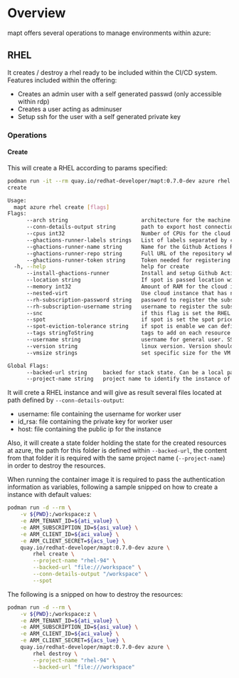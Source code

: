 # Overview

mapt offers several operations to manage environments within azure:

## RHEL

It creates / destroy a rhel ready to be included within the CI/CD system. Features included within the offering:

* Creates an admin user with a self generated passwd (only accessible within rdp)
* Creates a user acting as adminuser
* Setup ssh for the user with a self generated private key

### Operations

#### Create

This will create a RHEL according to params specified:

```bash
podman run -it --rm quay.io/redhat-developer/mapt:0.7.0-dev azure rhel create -h
create

Usage:
  mapt azure rhel create [flags]
Flags:
      --arch string                       architecture for the machine. Allowed x86_64 or arm64 (default "x86_64")
      --conn-details-output string        path to export host connection information (host, username and privateKey)
      --cpus int32                        Number of CPUs for the cloud instance (default 8)
      --ghactions-runner-labels strings   List of labels separated by comma to be added to the self-hosted runner
      --ghactions-runner-name string      Name for the Github Actions Runner
      --ghactions-runner-repo string      Full URL of the repository where the Github Actions Runner should be registered
      --ghactions-runner-token string     Token needed for registering the Github Actions Runner token
  -h, --help                              help for create
      --install-ghactions-runner          Install and setup Github Actions runner in the instance
      --location string                   If spot is passed location will be calculated based on spot results. Otherwise localtion will be used to create resources. (default "West US")
      --memory int32                      Amount of RAM for the cloud instance in GiB (default 64)
      --nested-virt                       Use cloud instance that has nested virtualization support
      --rh-subscription-password string   password to register the subscription
      --rh-subscription-username string   username to register the subscription
      --snc                               if this flag is set the RHEL will be setup with SNC profile. Setting up all requirements to run https://github.com/crc-org/snc
      --spot                              if spot is set the spot prices across all regions will be cheked and machine will be started on best spot option (price / eviction)
      --spot-eviction-tolerance string    if spot is enable we can define the minimum tolerance level of eviction. Allowed value are: lowest, low, medium, high or highest (default "lowest")
      --tags stringToString               tags to add on each resource (--tags name1=value1,name2=value2) (default [])
      --username string                   username for general user. SSH accessible + rdp with generated password (default "rhqp")
      --version string                    linux version. Version should be formated as X.Y (Major.minor) (default "9.4")
      --vmsize strings                    set specific size for the VM and ignore any CPUs, Memory and Arch parameters set. Type requires to allow nested virtualization

Global Flags:
      --backed-url string     backed for stack state. Can be a local path with format file:///path/subpath or s3 s3://existing-bucket
      --project-name string   project name to identify the instance of the stack
```

It will crete a RHEL instance and will give as result several files located at path defined by `--conn-details-output`:


* username: file containing the username for worker user
* id_rsa: file containing the private key for worker user
* host: file containing the public ip for the instance  

Also, it will create a state folder holding the state for the created resources at azure, the path for this folder is defined within `--backed-url`, the content from that folder it is required with the same project name (`--project-name`) in order to destroy the resources.

When running the container image it is required to pass the authentication information as variables, following a sample snipped on how to create
a instance with default values:

```bash
podman run -d --rm \
    -v ${PWD}:/workspace:z \
    -e ARM_TENANT_ID=${ati_value} \
    -e ARM_SUBSCRIPTION_ID=${asi_value} \
    -e ARM_CLIENT_ID=${aci_value} \
    -e ARM_CLIENT_SECRET=${acs_lue} \
    quay.io/redhat-developer/mapt:0.7.0-dev azure \
        rhel create \
        --project-name "rhel-94" \
        --backed-url "file:///workspace" \
        --conn-details-output "/workspace" \
        --spot
```

The following is a snipped on how to destroy the resources:

```bash
podman run -d --rm \
    -v ${PWD}:/workspace:z \
    -e ARM_TENANT_ID=${ati_value} \
    -e ARM_SUBSCRIPTION_ID=${asi_value} \
    -e ARM_CLIENT_ID=${aci_value} \
    -e ARM_CLIENT_SECRET=${acs_lue} \
    quay.io/redhat-developer/mapt:0.7.0-dev azure \
        rhel destroy \
        --project-name "rhel-94" \
        --backed-url "file:///workspace"
```
